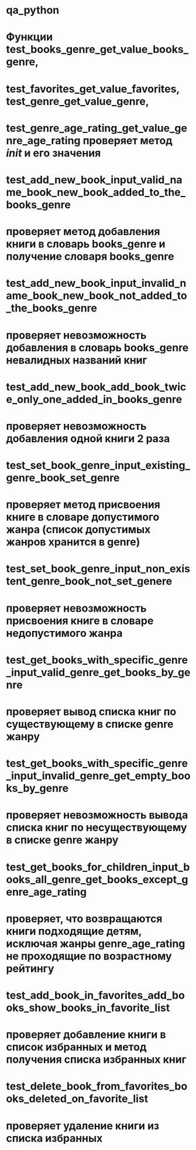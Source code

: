 # qa_python
# Функции test_books_genre_get_value_books_genre,
# test_favorites_get_value_favorites, test_genre_get_value_genre,
# test_genre_age_rating_get_value_genre_age_rating проверяет метод _init_ и его значения

# test_add_new_book_input_valid_name_book_new_book_added_to_the_books_genre
# проверяет метод добавления книги в словарь books_genre и получение словаря books_genre

# test_add_new_book_input_invalid_name_book_new_book_not_added_to_the_books_genre
# проверяет невозможность добавления в словарь books_genre невалидных названий книг

# test_add_new_book_add_book_twice_only_one_added_in_books_genre
# проверяет невозможность добавления одной книги 2 раза

# test_set_book_genre_input_existing_genre_book_set_genre
# проверяет метод присвоения книге в словаре допустимого жанра (список допустимых жанров хранится в  genre) 

# test_set_book_genre_input_non_existent_genre_book_not_set_genere
# проверяет невозможность присвоения книге в словаре недопустимого жанра 


# test_get_books_with_specific_genre_input_valid_genre_get_books_by_genre
# проверяет вывод списка книг по существующему в  списке genre жанру

# test_get_books_with_specific_genre_input_invalid_genre_get_empty_books_by_genre
# проверяет невозможность вывода списка книг по несуществующему в  списке genre жанру

# test_get_books_for_children_input_books_all_genre_get_books_except_genre_age_rating
# проверяет, что возвращаются книги подходящие детям, исключая жанры genre_age_rating не проходящие по возрастному рейтингу

# test_add_book_in_favorites_add_books_show_books_in_favorite_list
# проверяет добавление книги в список избранных и метод получения списка избранных книг

# test_delete_book_from_favorites_books_deleted_on_favorite_list
# проверяет удаление книги из списка избранных